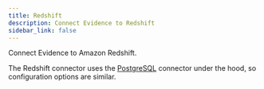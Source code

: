 ```yaml
---
title: Redshift
description: Connect Evidence to Redshift
sidebar_link: false
---
```


Connect Evidence to Amazon Redshift.

The Redshift connector uses the [PostgreSQL](/core-concepts/data-sources/postgres) connector under the hood, so configuration options are similar.

